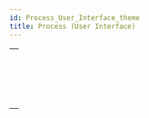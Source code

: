 ```yaml
---
id: Process_User_Interface_theme
title: Process (User Interface)
---
```



||
|---|
|[<!-- INCLUDE #_command_.BRING TO FRONT.Syntax -->](../../commands-legacy/bring-to-front.md)<br/>|
|[<!-- INCLUDE #_command_.Frontmost process.Syntax -->](../../commands-legacy/frontmost-process.md)<br/>|
|[<!-- INCLUDE #_command_.HIDE PROCESS.Syntax -->](../../commands-legacy/hide-process.md)<br/>|
|[<!-- INCLUDE #_command_.SHOW PROCESS.Syntax -->](../../commands-legacy/show-process.md)<br/>|
